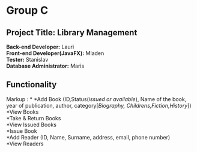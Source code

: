 # Group C<br />
## **Project Title**: Library Management<br />
**Back-end Developer:** Lauri<br />
**Front-end Developer(JavaFX):** Mladen<br />
**Tester:** Stanislav<br />
**Database Administrator:** Maris<br />

## Functionality
Markup : *
*Add Book (ID,Status(*issued or available*), Name of the book, year of publication, author, category[*Biography, Childrens,Fiction,History*])<br />
*View Books <br />
*Take & Return Books<br />
*View Issued Books<br />
*Issue Book<br />
*Add Reader (ID, Name, Surname, address, email, phone number)<br />
*View Readers<br />

